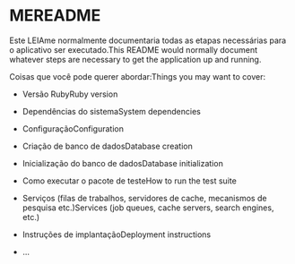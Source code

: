 # <a name="readme"></a><span data-ttu-id="2d292-101">ME</span><span class="sxs-lookup"><span data-stu-id="2d292-101">README</span></span>

<span data-ttu-id="2d292-102">Este LEIAme normalmente documentaria todas as etapas necessárias para o aplicativo ser executado.</span><span class="sxs-lookup"><span data-stu-id="2d292-102">This README would normally document whatever steps are necessary to get the application up and running.</span></span>

<span data-ttu-id="2d292-103">Coisas que você pode querer abordar:</span><span class="sxs-lookup"><span data-stu-id="2d292-103">Things you may want to cover:</span></span>

* <span data-ttu-id="2d292-104">Versão Ruby</span><span class="sxs-lookup"><span data-stu-id="2d292-104">Ruby version</span></span>

* <span data-ttu-id="2d292-105">Dependências do sistema</span><span class="sxs-lookup"><span data-stu-id="2d292-105">System dependencies</span></span>

* <span data-ttu-id="2d292-106">Configuração</span><span class="sxs-lookup"><span data-stu-id="2d292-106">Configuration</span></span>

* <span data-ttu-id="2d292-107">Criação de banco de dados</span><span class="sxs-lookup"><span data-stu-id="2d292-107">Database creation</span></span>

* <span data-ttu-id="2d292-108">Inicialização do banco de dados</span><span class="sxs-lookup"><span data-stu-id="2d292-108">Database initialization</span></span>

* <span data-ttu-id="2d292-109">Como executar o pacote de teste</span><span class="sxs-lookup"><span data-stu-id="2d292-109">How to run the test suite</span></span>

* <span data-ttu-id="2d292-110">Serviços (filas de trabalhos, servidores de cache, mecanismos de pesquisa etc.)</span><span class="sxs-lookup"><span data-stu-id="2d292-110">Services (job queues, cache servers, search engines, etc.)</span></span>

* <span data-ttu-id="2d292-111">Instruções de implantação</span><span class="sxs-lookup"><span data-stu-id="2d292-111">Deployment instructions</span></span>

* <span data-ttu-id="2d292-112">...</span><span class="sxs-lookup"><span data-stu-id="2d292-112"></span></span>
